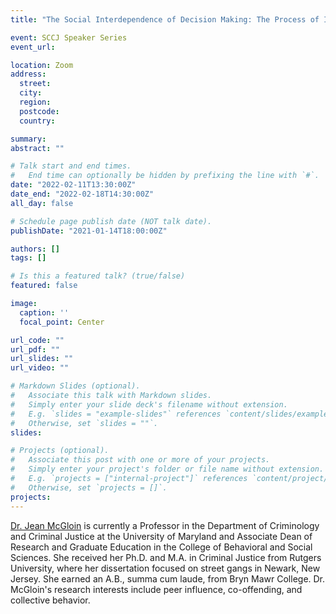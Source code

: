 ```yaml
---
title: "The Social Interdependence of Decision Making: The Process of Integrating Peers into Decision"

event: SCCJ Speaker Series
event_url: 

location: Zoom
address:
  street: 
  city: 
  region: 
  postcode: 
  country: 

summary: 
abstract: ""

# Talk start and end times.
#   End time can optionally be hidden by prefixing the line with `#`.
date: "2022-02-11T13:30:00Z"
date_end: "2022-02-18T14:30:00Z"
all_day: false

# Schedule page publish date (NOT talk date).
publishDate: "2021-01-14T18:00:00Z"

authors: []
tags: []

# Is this a featured talk? (true/false)
featured: false

image:
  caption: ''
  focal_point: Center

url_code: ""
url_pdf: ""
url_slides: ""
url_video: ""

# Markdown Slides (optional).
#   Associate this talk with Markdown slides.
#   Simply enter your slide deck's filename without extension.
#   E.g. `slides = "example-slides"` references `content/slides/example-slides.md`.
#   Otherwise, set `slides = ""`.
slides:

# Projects (optional).
#   Associate this post with one or more of your projects.
#   Simply enter your project's folder or file name without extension.
#   E.g. `projects = ["internal-project"]` references `content/project/deep-learning/index.md`.
#   Otherwise, set `projects = []`.
projects:
---
```


[Dr. Jean McGloin](https://ccjs.umd.edu/facultyprofile/mcgloin/jean) is currently a Professor in the Department of Criminology and Criminal Justice at the University of Maryland and Associate Dean of Research and Graduate Education in the College of Behavioral and Social Sciences.  She received her Ph.D. and M.A. in Criminal Justice from Rutgers University, where her dissertation focused on street gangs in Newark, New Jersey.  She earned an A.B., summa cum laude, from Bryn Mawr College.  Dr. McGloin's research interests include peer influence, co-offending, and collective behavior.